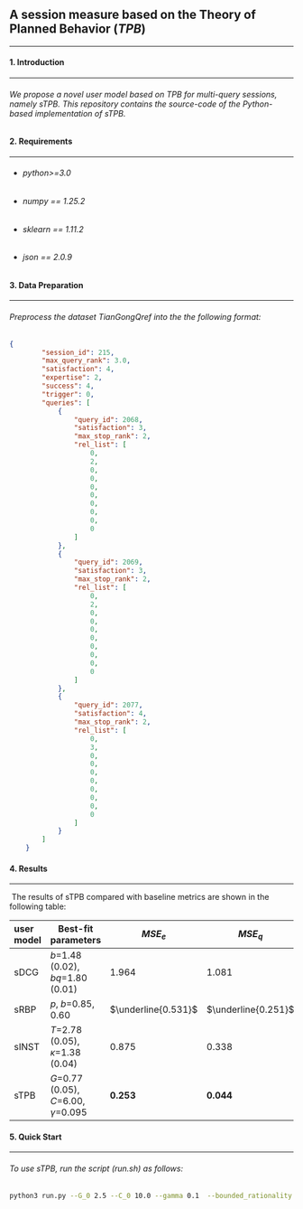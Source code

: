 ## A session measure based on the Theory of Planned Behavior (*TPB*)
---

#### 1. Introduction
---

######      We propose a novel user model based on TPB for multi-query sessions, namely sTPB. This repository contains the source-code of the Python-based implementation of sTPB.

#### 2. Requirements
---

- ######  python>=3.0

- ###### numpy == 1.25.2

- ###### sklearn == 1.11.2

- ###### json == 2.0.9

#### 3. Data Preparation
---

###### 	 Preprocess the dataset TianGongQref into the the following format:

```json
{
        "session_id": 215,
        "max_query_rank": 3.0,
        "satisfaction": 4,
        "expertise": 2,
        "success": 4,
        "trigger": 0,
        "queries": [
            {
                "query_id": 2068,
                "satisfaction": 3,
                "max_stop_rank": 2,
                "rel_list": [
                    0,
                    2,
                    0,
                    0,
                    0,
                    0,
                    0,
                    0,
                    0,
                    0
                ]
            },
            {
                "query_id": 2069,
                "satisfaction": 3,
                "max_stop_rank": 2,
                "rel_list": [
                    0,
                    2,
                    0,
                    0,
                    0,
                    0,
                    0,
                    0,
                    0,
                    0
                ]
            },
            {
                "query_id": 2077,
                "satisfaction": 4,
                "max_stop_rank": 2,
                "rel_list": [
                    0,
                    3,
                    0,
                    0,
                    0,
                    0,
                    0,
                    0,
                    0,
                    0
                ]
            }
        ]
    }
```

#### 4. Results
---

​	The results of sTPB compared with baseline metrics are shown in the following table:

| user model | Best-fit parameters                      | $MSE_e$             | $MSE_q$             | Spearman's $\rho$   | Pearson's $r$       |
| :--------- | ---------------------------------------- | ------------------- | ------------------- | ------------------- | ------------------- |
| sDCG       | $b$=1.48 (0.02), $bq$=1.80 (0.01)         | 1.964               | 1.081               | 0.362               | 0.366               |
| sRBP       | $p$, $b$=0.85, 0.60                      | $\underline{0.531}$ | $\underline{0.251}$ | $\underline{0.385}$ | 0.385               |
| sINST      | $T$=2.78 (0.05),  $\kappa$=1.38 (0.04)   | 0.875               | 0.338               | 0.384               | $\underline{0.387}$ |
| sTPB       | $G$=0.77 (0.05), $C$=6.00, $\gamma$=0.095 | $\mathbf{0.253}$    | $\mathbf{0.044}$    | $\mathbf{0.407}$    | $\mathbf{0.410}$    |

#### 5. Quick Start
---

###### To use sTPB, run the script (run.sh) as follows:  

```sh
python3 run.py --G_0 2.5 --C_0 10.0 --gamma 0.1  --bounded_rationality [0.25,10,0.25,1,5,-10,20] --N 10
```





